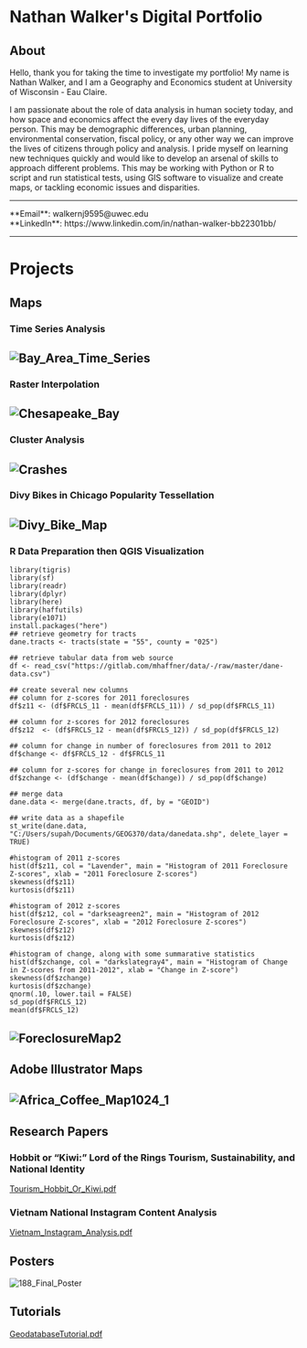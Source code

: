 # Nathan Walker's Digital Portfolio

## About
<p>Hello, thank you for taking the time to investigate my portfolio! My name is Nathan Walker, and I am a Geography and Economics student at University of Wisconsin - Eau Claire.  </p>
<p>I am passionate about the role of data analysis in human society today, and how space and economics affect the every day lives of the everyday person. This may be demographic differences, urban planning, environmental conservation, fiscal policy, or any other way we can improve the lives of citizens through policy and analysis.  I pride myself on learning new techniques quickly and would like to develop an arsenal of skills to approach different problems. This may be working with Python or R to script and run statistical tests, using GIS software to visualize and create maps, or tackling economic issues and disparities.  
</p>
  
---
<p>
**Email**: walkernj9595@uwec.edu <br>
**LinkedIn**: https://www.linkedin.com/in/nathan-walker-bb22301bb/
</p>  

---
  
# Projects
## Maps
### Time Series Analysis
![Bay_Area_Time_Series](Bay_Area_Time_Series.jpg)
---
### Raster Interpolation
![Chesapeake_Bay](Chesapeake_Bay.jpg)
---
### Cluster Analysis
![Crashes](Crashes.jpg)
---
### Divy Bikes in Chicago Popularity Tessellation
![Divy_Bike_Map](Divy_Bike_Map.jpg)
---
### R Data Preparation then QGIS Visualization
```
library(tigris)
library(sf)
library(readr)
library(dplyr)
library(here)
library(haffutils)
library(e1071)
install.packages("here")
## retrieve geometry for tracts
dane.tracts <- tracts(state = "55", county = "025")

## retrieve tabular data from web source
df <- read_csv("https://gitlab.com/mhaffner/data/-/raw/master/dane-data.csv")

## create several new columns
## column for z-scores for 2011 foreclosures
df$z11 <- (df$FRCLS_11 - mean(df$FRCLS_11)) / sd_pop(df$FRCLS_11)

## column for z-scores for 2012 foreclosures
df$z12  <- (df$FRCLS_12 - mean(df$FRCLS_12)) / sd_pop(df$FRCLS_12)

## column for change in number of foreclosures from 2011 to 2012
df$change <- df$FRCLS_12 - df$FRCLS_11

## column for z-scores for change in foreclosures from 2011 to 2012
df$zchange <- (df$change - mean(df$change)) / sd_pop(df$change)

## merge data
dane.data <- merge(dane.tracts, df, by = "GEOID")

## write data as a shapefile
st_write(dane.data, "C:/Users/supah/Documents/GEOG370/data/danedata.shp", delete_layer = TRUE)

#histogram of 2011 z-scores
hist(df$z11, col = "Lavender", main = "Histogram of 2011 Foreclosure Z-scores", xlab = "2011 Foreclosure Z-scores")
skewness(df$z11)
kurtosis(df$z11)

#histogram of 2012 z-scores
hist(df$z12, col = "darkseagreen2", main = "Histogram of 2012 Foreclosure Z-scores", xlab = "2012 Foreclosure Z-scores")
skewness(df$z12)
kurtosis(df$z12)

#histogram of change, along with some summarative statistics
hist(df$zchange, col = "darkslategray4", main = "Histogram of Change in Z-scores from 2011-2012", xlab = "Change in Z-score")
skewness(df$zchange)
kurtosis(df$zchange)
qnorm(.10, lower.tail = FALSE)
sd_pop(df$FRCLS_12)
mean(df$FRCLS_12)
```
![ForeclosureMap2](ForeclosureMap2.png)
---
## Adobe Illustrator Maps  
![Africa_Coffee_Map1024_1](Africa_Coffee_Map1024_1.jpg)
---
## Research Papers  
### Hobbit or “Kiwi:” Lord of the Rings Tourism, Sustainability, and National Identity
[Tourism_Hobbit_Or_Kiwi.pdf](Tourism_Hobbit_Or_Kiwi.pdf)  
### Vietnam National Instagram Content Analysis
[Vietnam_Instagram_Analysis.pdf](Vietnam_Instagram_Analysis.pdf)
## Posters
![188_Final_Poster](188_Final_Poster.png)  
## Tutorials  
[GeodatabaseTutorial.pdf](GeodatabaseTutorial.pdf)

